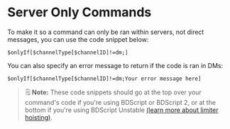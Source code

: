 # Server Only Commands
To make it so a command can only be ran within servers, not direct messages, you can use the code snippet below:
```
$onlyIf[$channelType[$channelID]!=dm;]
```

You can also specify an error message to return if the code is ran in DMs:
```
$onlyIf[$channelType[$channelID]!=dm;Your error message here]
```

> 🗒️ **Note:** These code snippets should go at the top over your command's code if you're using BDScript or BDScript 2, or at the bottom if you're using BDScript Unstable [(learn more about limiter hoisting)](/src/guides/scriptingModes.md#limiter-hoisting).